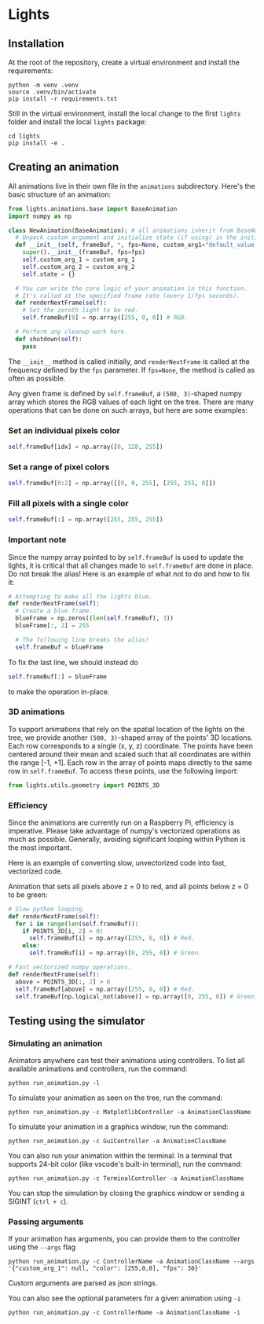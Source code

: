 # Lights

## Installation
At the root of the repository, create a virtual environment and install the requirements:
```shell
python -m venv .venv
source .venv/bin/activate
pip install -r requirements.txt
```

Still in the virtual environment, install the local change to the first `lights` folder and install the local `lights` package:
```shell
cd lights
pip install -e .
```

## Creating an animation

All animations live in their own file in the `animations` subdirectory. Here's the basic structure of an animation:
```python
from lights.animations.base import BaseAnimation
import numpy as np

class NewAnimation(BaseAnimation): # all animations inherit from BaseAnimation
  # Unpack custom argument and initialize state (if using) in the initializer.
  def __init__(self, frameBuf, *, fps=None, custom_arg1="default_value_1", custom_arg2="default_value_2"):
    super().__init__(frameBuf, fps=fps)
    self.custom_arg_1 = custom_arg_1
    self.custom_arg_2 = custom_arg_2
    self.state = {}

  # You can write the core logic of your animation in this function.
  # It's called at the specified frame rate (every 1/fps seconds).
  def renderNextFrame(self):
    # Set the zeroth light to be red.
    self.frameBuf[0] = np.array([255, 0, 0]) # RGB.

  # Perform any cleanup work here.
  def shutdown(self):
    pass
```

The `__init__` method is called initially, and `renderNextFrame` is called at the frequency defined by the `fps` parameter. If `fps=None`, the method is called as often as possible.

Any given frame is defined by `self.frameBuf`, a `(500, 3)`-shaped numpy array which stores the RGB values of each light on the tree. There are many operations that can be done on such arrays, but here are some examples:

### Set an individual pixels color
```python
self.frameBuf[idx] = np.array([0, 128, 255]) 
```

### Set a range of pixel colors
```python
self.frameBuf[0:2] = np.array([[0, 0, 255], [255, 255, 0]])
```

### Fill all pixels with a single color
```python
self.frameBuf[:] = np.array([255, 255, 255])
```

### Important note

Since the numpy array pointed to by `self.frameBuf` is used to update the lights, it is critical that all changes made to `self.frameBuf` are done in place. Do not break the alias! Here is an example of what not to do and how to fix it:

```python
# Attempting to make all the lights blue.
def renderNextFrame(self):
  # Create a blue frame.
  blueFrame = np.zeros((len(self.frameBuf), 3))
  blueFrame[:, 2] = 255

  # The following line breaks the alias!
  self.frameBuf = blueFrame
```

To fix the last line, we should instead do
```python
self.frameBuf[:] = blueFrame
```
to make the operation in-place.

### 3D animations

To support animations that rely on the spatial location of the lights on the tree, we provide another `(500, 3)`-shaped array of the points' 3D locations. Each row corresponds to a single (x, y, z) coordinate. The points have been centered around their mean and scaled such that all coordinates are within the range [-1, +1]. Each row in the array of points maps directly to the same row in `self.frameBuf`. To access these points, use the following import:

```python
from lights.utils.geometry import POINTS_3D
```

### Efficiency

Since the animations are currently run on a Raspberry Pi, efficiency is imperative. Please take advantage of numpy's vectorized operations as much as possible. Generally, avoiding significant looping within Python is the most important.

Here is an example of converting slow, unvectorized code into fast, vectorized code.

Animation that sets all pixels above z = 0 to red, and all points below z = 0 to be green:

```python
# Slow python looping.
def renderNextFrame(self):
  for i in range(len(self.frameBuf)):
    if POINTS_3D[i, 2] > 0:
      self.frameBuf[i] = np.array([255, 0, 0]) # Red.
    else:
      self.frameBuf[i] = np.array([0, 255, 0]) # Green.
```

```python
# Fast vectorized numpy operations.
def renderNextFrame(self):
  above = POINTS_3D[:, 2] > 0
  self.frameBuf[above] = np.array([255, 0, 0]) # Red.
  self.frameBuf[np.logical_not(above)] = np.array([0, 255, 0]) # Green.
```

## Testing using the simulator

### Simulating an animation
Animators anywhere can test their animations using controllers. To list all available animations and controllers, run the command:

```shell
python run_animation.py -l
```

To simulate your animation as seen on the tree, run the command:
```shell
python run_animation.py -c MatplotlibController -a AnimationClassName
```

To simulate your animation in a graphics window, run the command:
```shell
python run_animation.py -c GuiController -a AnimationClassName
```

You can also run your animation within the terminal. In a terminal that supports 24-bit color (like vscode's built-in terminal), run the command:
```shell
python run_animation.py -c TerminalController -a AnimationClassName
```

You can stop the simulation by closing the graphics window or sending a SIGINT (`ctrl + c`).

### Passing arguments
If your animation has arguments, you can provide them to the controller using the `--args` flag


```shell
python run_animation.py -c ControllerName -a AnimationClassName --args '{"custom_arg_1": null, "color": [255,0,0], "fps": 30}'
```

Custom arguments are parsed as json strings. 

You can also see the optional parameters for a given animation using `-i`
```shell
python run_animation.py -c ControllerName -a AnimationClassName -i
```